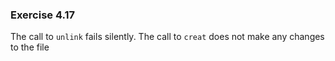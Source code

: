 ### Exercise 4.17

The call to `unlink` fails silently. The call to `creat` does not make any changes to the file
